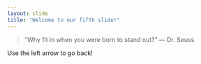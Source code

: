 ```yaml
---
layout: slide
title: "Welcome to our fifth slide!"
---
```

> “Why fit in when you were born to stand out?” ― Dr. Seuss

Use the left arrow to go back!

